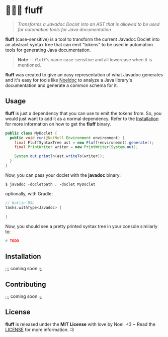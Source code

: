 # 🐻‍❄️✨ fluff
> *Transforms a Javadoc Doclet into an AST that is allowed to be used for automation tools for Java documentation*

**fluff** (case-sensitive) is a tool to transform the current Javadoc Doclet into an abstract syntax tree that can emit "tokens" to be used in automation tools for generating Java documentation.

> **Note** -- `fluff`'s name case-sensitive and all lowercase when it is mentioned.

**fluff** was created to give an easy representation of what Javadoc generates and it's easy for tools like [Noeldoc](https://noelware.org/noeldoc) to analyze a Java library's documentation and generate a common schema for it.

## Usage
**fluff** is just a dependency that you can use to emit the tokens from. So, you would just want to add it as a normal dependency. Refer to the [Installation](#installation) for more information on how to get the **fluff** binary.

```java
public class MyDoclet {
  public void run(@NotNull Environment environment) {
    final FluffSyntaxTree ast = new Fluff(environemnt).generate();
    final PrintWriter writer = new PrintWriter(System.out);    

    System.out.println(ast.writeTo(writer));
  }
}
```

Now, you can pass your doclet with the **javadoc** binary:

```shell
$ javadoc -docletpath . -doclet MyDoclet
```

optionally, with Gradle:

```kotlin
// Kotlin DSL
tasks.withType<Javadoc> {

}
```

Now, you should see a pretty printed syntax tree in your console similarly to:

```sh
# TODO
```

## Installation
;;; coming soon ;;;

## Contributing
;;; coming soon ;;;

## License
**fluff** is released under the **MIT License** with love by Noel. <3 ~ Read the [LICENSE](/LICENSE) for more information. :3
